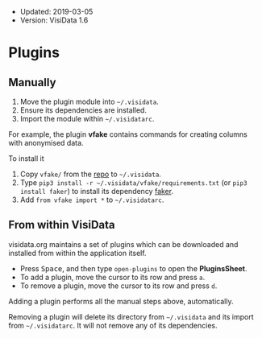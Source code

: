 - Updated: 2019-03-05
- Version: VisiData 1.6

# Plugins

## Manually

1. Move the plugin module into `~/.visidata`.
2. Ensure its dependencies are installed.
3. Import the module within `~/.visidatarc`.

For example, the plugin **vfake** contains commands for creating columns with anonymised data.

To install it

1. Copy `vfake/` from the [repo](https://github.com/saulpw/visidata/tree/develop/plugins) to `~/.visidata`.
2. Type `pip3 install -r ~/.visidata/vfake/requirements.txt` (or `pip3 install faker`) to install its dependency [faker](https://github.com/joke2k/faker).
3. Add `from vfake import *` to `~/.visidatarc`.

## From within VisiData

visidata.org maintains a set of plugins which can be downloaded and installed from within the application itself.

* Press <kbd>Space</kbd>, and then type `open-plugins` to open the **PluginsSheet**.
* To add a plugin, move the cursor to its row and press `a`.
* To remove a plugin, move the cursor to its row and press `d`.

Adding a plugin performs all the manual steps above, automatically.

Removing a plugin will delete its directory from `~/.visidata` and its import from `~/.visidatarc`. It will not remove any of its dependencies.

